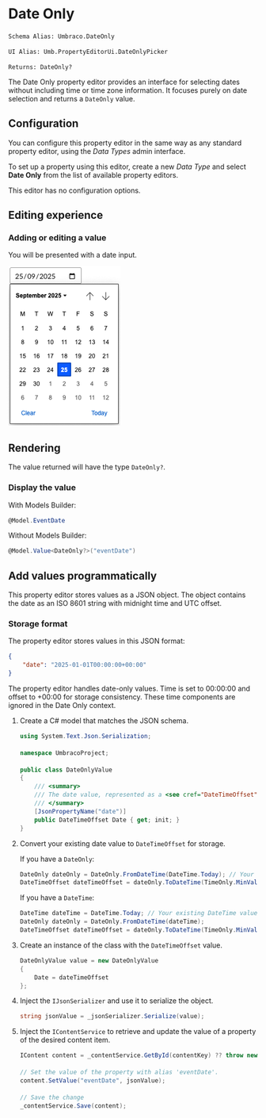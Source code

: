 # Date Only

`Schema Alias: Umbraco.DateOnly`

`UI Alias: Umb.PropertyEditorUi.DateOnlyPicker`

`Returns: DateOnly?`

The Date Only property editor provides an interface for selecting dates without including time or time zone information. It focuses purely on date selection and returns a `DateOnly` value.

## Configuration
You can configure this property editor in the same way as any standard property editor, using the *Data Types* admin interface.

To set up a property using this editor, create a new *Data Type* and select **Date Only** from the list of available property editors.

This editor has no configuration options.

## Editing experience

### Adding or editing a value

You will be presented with a date input.

![Date Only property editor interface](./images/date-only-editor-open.png)

## Rendering

The value returned will have the type `DateOnly?`.

### Display the value

With Models Builder:
```csharp
@Model.EventDate
```

Without Models Builder:
```csharp
@Model.Value<DateOnly?>("eventDate")
```

## Add values programmatically

This property editor stores values as a JSON object. The object contains the date as an ISO 8601 string with midnight time and UTC offset.

### Storage format

The property editor stores values in this JSON format:
```json
{
    "date": "2025-01-01T00:00:00+00:00"
}
```

The property editor handles date-only values. Time is set to 00:00:00 and offset to +00:00 for storage consistency. These time components are ignored in the Date Only context.

1. Create a C# model that matches the JSON schema.

    ```csharp
    using System.Text.Json.Serialization;

    namespace UmbracoProject;

    public class DateOnlyValue
    {
        /// <summary>
        /// The date value, represented as a <see cref="DateTimeOffset"/> for storage compatibility.
        /// </summary>
        [JsonPropertyName("date")]
        public DateTimeOffset Date { get; init; }
    }
    ```
2. Convert your existing date value to `DateTimeOffset` for storage.

   If you have a `DateOnly`:
   ```csharp
   DateOnly dateOnly = DateOnly.FromDateTime(DateTime.Today); // Your existing DateOnly value
   DateTimeOffset dateTimeOffset = dateOnly.ToDateTime(TimeOnly.MinValue);
   ```

   If you have a `DateTime`:
   ```csharp
   DateTime dateTime = DateTime.Today; // Your existing DateTime value
   DateOnly dateOnly = DateOnly.FromDateTime(dateTime);
   DateTimeOffset dateTimeOffset = dateOnly.ToDateTime(TimeOnly.MinValue);
   ```

3. Create an instance of the class with the `DateTimeOffset` value.
    ```csharp
    DateOnlyValue value = new DateOnlyValue
    {
        Date = dateTimeOffset
    };
    ```

4. Inject the `IJsonSerializer` and use it to serialize the object.
   ```csharp
   string jsonValue = _jsonSerializer.Serialize(value);
   ```

5. Inject the `IContentService` to retrieve and update the value of a property of the desired content item.
   ```csharp
   IContent content = _contentService.GetById(contentKey) ?? throw new Exception("Content not found");

   // Set the value of the property with alias 'eventDate'. 
   content.SetValue("eventDate", jsonValue);

   // Save the change
   _contentService.Save(content);
   ```
